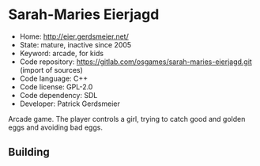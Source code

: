 # Sarah-Maries Eierjagd

- Home: http://eier.gerdsmeier.net/
- State: mature, inactive since 2005
- Keyword: arcade, for kids
- Code repository: https://gitlab.com/osgames/sarah-maries-eierjagd.git (import of sources)
- Code language: C++
- Code license: GPL-2.0
- Code dependency: SDL
- Developer: Patrick Gerdsmeier

Arcade game. The player controls a girl, trying to catch good and golden eggs and avoiding bad eggs.

## Building
